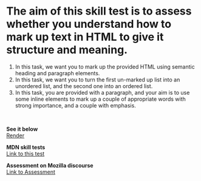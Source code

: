 # The aim of this skill test is to assess whether you understand how to mark up text in HTML to give it structure and meaning.

<ol>
<li>In this task, we want you to mark up the provided HTML using semantic heading and paragraph elements.</li>
<li>In this task, we want you to turn the first un-marked up list into an unordered list, and the second one into an ordered list.</li>
<li>In this task, you are provided with a paragraph, and your aim is to use some inline elements to mark up a couple of appropriate words with strong importance, and a couple with emphasis.</li>
</ol><br>

<strong>See it below</strong><br>
<a href="https://htmlpreview.github.io/?https://github.com/alexandre-j-dev/MDN-Mozilla-Developer-Network/blob/HTML/Test%20your%20skills:%20HTML%20text%20basics/HTML%20text%20basics.html"> Render </a><br>

<strong>MDN skill tests</strong><br>
<a href="https://developer.mozilla.org/en-US/docs/Learn/HTML/Introduction_to_HTML/Test_your_skills:_HTML_text_basics"> Link to this test </a>

<strong>Assessment on Mozilla discourse</strong><br>
<a href="https://discourse.mozilla.org/t/assessment-wanted-for-html-text-basics-skill-test-1/106331">Link to Assessment </a>
